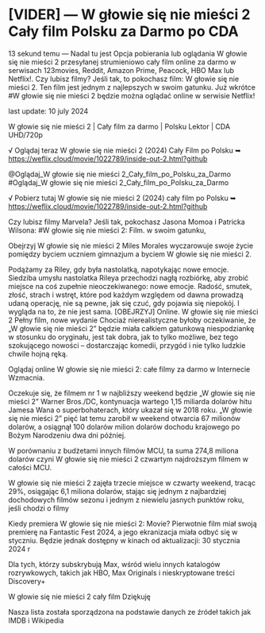 # [VIDER] — W głowie się nie mieści 2 Cały film Polsku za Darmo po CDA


13 sekund temu — Nadal tu jest Opcja pobierania lub oglądania W głowie się nie mieści 2 przesyłanej strumieniowo cały film online za darmo w serwisach 123movies, Reddit, Amazon Prime, Peacock, HBO Max lub Netflix!. Czy lubisz filmy? Jeśli tak, to pokochasz film: W głowie się nie mieści 2. Ten film jest jednym z najlepszych w swoim gatunku. Już wkrótce #W głowie się nie mieści 2 będzie można oglądać online w serwisie Netflix!

last update: 10 july 2024

W głowie się nie mieści 2 | Cały film za darmo | Polsku Lektor | CDA UHD/720p

√ Oglądaj teraz W głowie się nie mieści 2 (2024) Cały Film po Polsku ➥ https://weflix.cloud/movie/1022789/inside-out-2.html?github

@Oglądaj_W głowie się nie mieści 2_Cały_film_po_Polsku_za_Darmo #Oglądaj_W głowie się nie mieści 2_Cały_film_po_Polsku_za_Darmo

√ Pobierz tutaj W głowie się nie mieści 2 (2024) cały film po Polsku ➥ https://weflix.cloud/movie/1022789/inside-out-2.html?github

Czy lubisz filmy Marvela? Jeśli tak, pokochasz Jasona Momoa i Patricka Wilsona: #W głowie się nie mieści 2: Film. w swoim gatunku,

Obejrzyj W głowie się nie mieści 2 Miles Morales wyczarowuje swoje życie pomiędzy byciem uczniem gimnazjum a byciem W głowie się nie mieści 2.

Podążamy za Riley, gdy była nastolatką, napotykając nowe emocje. Siedziba umysłu nastolatka Rileya przechodzi nagłą rozbiórkę, aby zrobić miejsce na coś zupełnie nieoczekiwanego: nowe emocje. Radość, smutek, złość, strach i wstręt, które pod każdym względem od dawna prowadzą udaną operację, nie są pewne, jak się czuć, gdy pojawia się niepokój. I wygląda na to, że nie jest sama. [OBEJRZYJ] Online. W głowie się nie mieści 2 Pełny film, nowe wydanie Chociaż nierealistyczne byłoby oczekiwanie, że „W głowie się nie mieści 2” będzie miała całkiem gatunkową niespodziankę w stosunku do oryginału, jest tak dobra, jak to tylko możliwe, bez tego szokującego nowości – dostarczając komedii, przygód i nie tylko ludzkie chwile hojną ręką.

Oglądaj online W głowie się nie mieści 2: całe filmy za darmo w Internecie Wzmacnia.

Oczekuje się, że filmem nr 1 w najbliższy weekend będzie „W głowie się nie mieści 2” Warner Bros./DC, kontynuacja wartego 1,15 miliarda dolarów hitu Jamesa Wana o superbohaterach, który ukazał się w 2018 roku. „W głowie się nie mieści 2” pięć lat temu zarobił w weekend otwarcia 67 milionów dolarów, a osiągnął 100 dolarów milion dolarów dochodu krajowego po Bożym Narodzeniu dwa dni później.

W porównaniu z budżetami innych filmów MCU, ta suma 274,8 miliona dolarów czyni W głowie się nie mieści 2 czwartym najdroższym filmem w całości MCU.

W głowie się nie mieści 2 zajęła trzecie miejsce w czwarty weekend, tracąc 29%, osiągając 6,1 miliona dolarów, stając się jednym z najbardziej dochodowych filmów sezonu i jednym z niewielu jasnych punktów roku, jeśli chodzi o filmy

Kiedy premiera W głowie się nie mieści 2: Movie? Pierwotnie film miał swoją premierę na Fantastic Fest 2024, a jego ekranizacja miała odbyć się w styczniu. Będzie jednak dostępny w kinach od aktualizacji: 30 stycznia 2024 r

Dla tych, którzy subskrybują Max, wśród wielu innych katalogów rozrywkowych, takich jak HBO, Max Originals i nieskryptowane treści Discovery+

W głowie się nie mieści 2 cały film Dziękuję

Nasza lista została sporządzona na podstawie danych ze źródeł takich jak IMDB i Wikipedia

